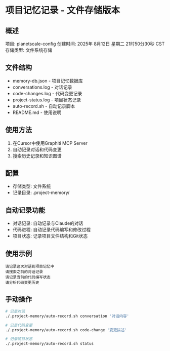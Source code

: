# 项目记忆记录 - 文件存储版本

## 概述
项目: planetscale-config
创建时间: 2025年 8月12日 星期二 21时50分30秒 CST
存储类型: 文件系统存储

## 文件结构
- memory-db.json - 项目记忆数据库
- conversations.log - 对话记录
- code-changes.log - 代码变更记录
- project-status.log - 项目状态记录
- auto-record.sh - 自动记录脚本
- README.md - 使用说明

## 使用方法
1. 在Cursor中使用Graphiti MCP Server
2. 自动记录对话和代码变更
3. 搜索历史记录和知识图谱

## 配置
- 存储类型: 文件系统
- 记录目录: .project-memory/

## 自动记录功能
- 对话记录: 自动记录与Claude的对话
- 代码进程: 自动记录代码编写和修改过程
- 项目状态: 记录项目文件结构和Git状态

## 使用示例
```
请记录这次对话到项目记忆中
请搜索之前的对话记录
请记录当前的代码编写状态
请分析代码变更历史
```

## 手动操作
```bash
# 记录对话
./.project-memory/auto-record.sh conversation '对话内容'

# 记录代码变更
./.project-memory/auto-record.sh code-change '变更描述'

# 记录项目状态
./.project-memory/auto-record.sh status
```
